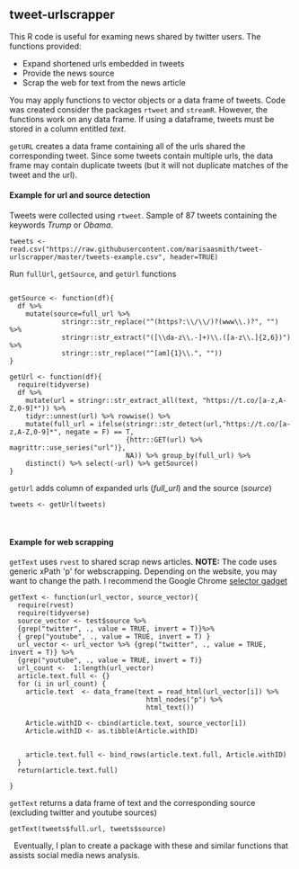 ## tweet-urlscrapper

This R code is useful for examing news shared by twitter users. The functions provided: 

* Expand shortened urls embedded in tweets
* Provide the news source
* Scrap the web for text from the news article 

You may apply functions to vector objects or a data frame of tweets. Code was created consider the packages `rtweet` and `streamR`. However, the functions work on any data frame. If using a dataframe, tweets must be stored in a column entitled *text*. 

`getURL` creates a data frame containing all of the urls shared the corresponding tweet. Since some tweets contain multiple urls, the data frame may contain duplicate tweets (but it will not duplicate matches of the tweet and the url). 


#### Example for url and source detection

Tweets were collected using `rtweet`. Sample of 87 tweets containing the keywords *Trump* or *Obama*. 

```{r}
tweets <- read.csv("https://raw.githubusercontent.com/marisaasmith/tweet-urlscrapper/master/tweets-example.csv", header=TRUE)
```

Run `fullUrl`, `getSource`, and `getUrl` functions

```{r}

getSource <- function(df){
  df %>% 
    mutate(source=full_url %>%
             stringr::str_replace("^(https?:\\/\\/)?(www\\.)?", "") %>%
             stringr::str_extract("([\\da-z\\.-]+)\\.([a-z\\.]{2,6})") %>%
             stringr::str_replace("^[am]{1}\\.", ""))
}
```

```{r}
getUrl <- function(df){
  require(tidyverse)
  df %>%
    mutate(url = stringr::str_extract_all(text, "https://t.co/[a-z,A-Z,0-9]*")) %>%
    tidyr::unnest(url) %>% rowwise() %>%
    mutate(full_url = ifelse(stringr::str_detect(url,"https://t.co/[a-z,A-Z,0-9]*", negate = F) == T, 
                             {httr::GET(url) %>% magrittr::use_series("url")}, 
                             NA)) %>% group_by(full_url) %>% 
    distinct() %>% select(-url) %>% getSource()
}

```

`getUrl` adds column of expanded urls (*full_url*) and the source (*source*)

```{r}
tweets <- getUrl(tweets)
```
&nbsp;

#### Example for web scrapping 

`getText` uses `rvest` to shared scrap news articles. **NOTE:** The code uses generic xPath 'p' for webscrapping. Depending on the website, you may want to change the path. I recommend the Google Chrome <a href="https://chrome.google.com/webstore/detail/selectorgadget/mhjhnkcfbdhnjickkkdbjoemdmbfginb?hl=en">selector gadget</a>


```{r}
getText <- function(url_vector, source_vector){
  require(rvest)
  require(tidyverse)
  source_vector <- test$source %>%
  {grep("twitter", ., value = TRUE, invert = T)}%>%
  { grep("youtube", ., value = TRUE, invert = T) }
  url_vector <- url_vector %>% {grep("twitter", ., value = TRUE, invert = T)} %>% 
  {grep("youtube", ., value = TRUE, invert = T)}
  url_count <-  1:length(url_vector)
  article.text.full <- {}
  for (i in url_count) {
    article.text  <- data_frame(text = read_html(url_vector[i]) %>% 
                                  html_nodes("p") %>% 
                                  html_text())
    
    Article.withID <- cbind(article.text, source_vector[i])
    Article.withID <- as.tibble(Article.withID)
    
    
    article.text.full <- bind_rows(article.text.full, Article.withID) 
  }
  return(article.text.full)
  
}
```

`getText` returns a data frame of text and the corresponding source (excluding twitter and youtube sources)

```{r}
getText(tweets$full.url, tweets$source)
```
&nbsp;
Eventually, I plan to create a package with these and similar functions that assists social media news analysis. 
&nbsp;
&nbsp;
&nbsp;



